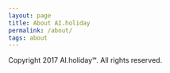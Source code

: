 ```yaml
---
layout: page
title: About AI.holiday
permalink: /about/
tags: about
---
```


Copyright 2017 AI.holiday℠. All rights reserved.
